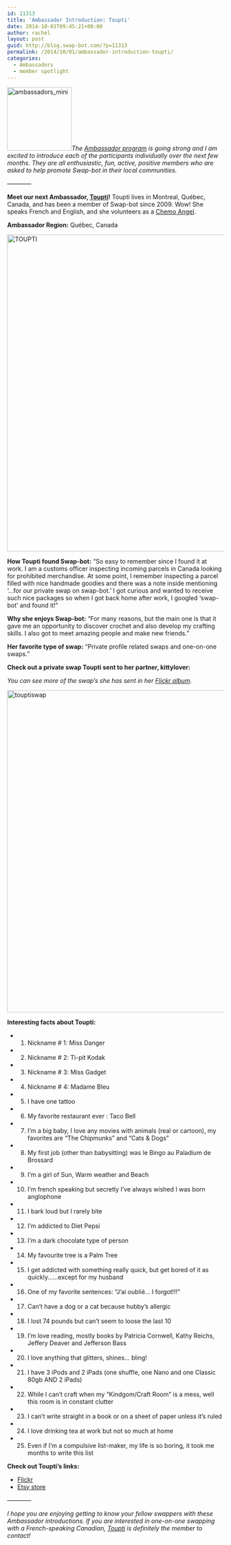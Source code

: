```yaml
---
id: 11313
title: 'Ambassador Introduction: Toupti'
date: 2014-10-01T09:45:21+00:00
author: rachel
layout: post
guid: http://blog.swap-bot.com/?p=11313
permalink: /2014/10/01/ambassador-introduction-toupti/
categories:
  - Ambassadors
  - member spotlight
---
```

[<img src="http://blog.swap-bot.com/wp-content/uploads/2014/07/ambassadors_mini.jpg" alt="ambassadors_mini" width="150" height="147" class="alignright size-full wp-image-11173" />](http://blog.swap-bot.com/wp-content/uploads/2014/07/ambassadors_mini.jpg)_The [Ambassador program](http://blog.swap-bot.com/2014/06/09/introducing-our-new-swap-bot-ambassadors/) is going strong and I am excited to introduce each of the participants individually over the next few months. They are all enthusiastic, fun, active, positive members who are asked to help promote Swap-bot in their local communities._

&#8212;&#8212;&#8212;&#8212;

**Meet our next Ambassador, [Toupti](http://www.swap-bot.com/user:Toupti)!** Toupti lives in Montreal, Québec, Canada, and has been a member of Swap-bot since 2009. Wow! She speaks French and English, and she volunteers as a [Chemo Angel](http://chemoangels.wix.com/chemo-angels-1/). 

**Ambassador Region:** Québec, Canada

<img src="http://blog.swap-bot.com/wp-content/uploads/2014/10/TOUPTI.jpg" alt="TOUPTI" width="600" height="736" class="alignnone size-full wp-image-11314" />

**How Toupti found Swap-bot:** &#8220;So easy to remember since I found it at work. I am a customs officer inspecting incoming parcels in Canada looking for prohibited merchandise. At some point, I remember inspecting a parcel filled with nice handmade goodies and there was a note inside mentioning &#8216;…for our private swap on swap-bot.&#8217; I got curious and wanted to receive such nice packages so when I got back home after work, I googled &#8216;swap-bot&#8217; and found it!&#8221;

**Why she enjoys Swap-bot:** &#8220;For many reasons, but the main one is that it gave me an opportunity to discover crochet and also develop my crafting skills. I also got to meet amazing people and make new friends.&#8221;

**Her favorite type of swap:** &#8220;Private profile related swaps and one-on-one swaps.&#8221; 

**Check out a private swap Toupti sent to her partner, kittylover:**
  
_You can see more of the swap&#8217;s she has sent in her [Flickr album](https://www.flickr.com/photos/toupti/sets/72157626489996382)._

<img src="http://blog.swap-bot.com/wp-content/uploads/2014/10/touptiswap.jpg" alt="touptiswap" width="600" height="748" class="alignnone size-full wp-image-11316" />

**Interesting facts about Toupti:**

  * 1. Nickname # 1: Miss Danger
  * 2. Nickname # 2: Ti-pit Kodak
  * 3. Nickname # 3: Miss Gadget
  * 4. Nickname # 4: Madame Bleu
  * 5. I have one tattoo
  * 6. My favorite restaurant ever : Taco Bell
  * 7. I’m a big baby, I love any movies with animals (real or cartoon), my favorites are “The Chipmunks” and “Cats & Dogs”
  * 8. My first job (other than babysitting) was le Bingo au Paladium de Brossard
  * 9. I’m a girl of Sun, Warm weather and Beach
  * 10. I’m french speaking but secretly I’ve always wished I was born anglophone
  * 11. I bark loud but I rarely bite
  * 12. I’m addicted to Diet Pepsi
  * 13. I’m a dark chocolate type of person
  * 14. My favourite tree is a Palm Tree
  * 15. I get addicted with something really quick, but get bored of it as quickly……except for my husband
  * 16. One of my favorite sentences: “J’ai oublié… I forgot!!!”
  * 17. Can’t have a dog or a cat because hubby’s allergic
  * 18. I lost 74 pounds but can’t seem to loose the last 10
  * 19. I’m love reading, mostly books by Patricia Cornwell, Kathy Reichs, Jeffery Deaver and Jefferson Bass
  * 20. I love anything that glitters, shines… bling!
  * 21. I have 3 iPods and 2 iPads (one shuffle, one Nano and one Classic 80gb AND 2 iPads)
  * 22. While I can’t craft when my “Kindgom/Craft Room” is a mess, well this room is in constant clutter
  * 23. I can’t write straight in a book or on a sheet of paper unless it’s ruled
  * 24. I love drinking tea at work but not so much at home
  * 25. Even if I’m a compulsive list-maker, my life is so boring, it took me months to write this list

**Check out Toupti&#8217;s links:** 

  * [Flickr](https://www.flickr.com/photos/toupti/)
  * [Etsy store](https://www.etsy.com/shop/Toupti)

&#8212;&#8212;&#8212;&#8212;

_I hope you are enjoying getting to know your fellow swappers with these Ambassador introductions. If you are interested in one-on-one swapping with a French-speaking Canadian, [Toupti](http://www.swap-bot.com/user:Aankee) is definitely the member to contact!_